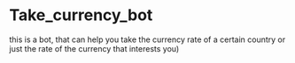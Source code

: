 # Take_currency_bot
this is a bot, that can help you take the currency 
rate of a certain country or just the rate of the
currency that interests you)
